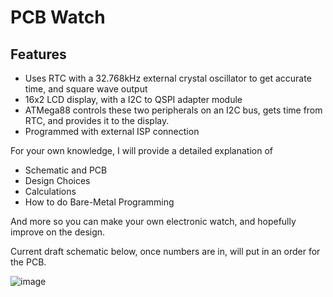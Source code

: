 # PCB Watch


## Features

- Uses RTC with a 32.768kHz external crystal oscillator to get accurate time, and square wave output
- 16x2 LCD display, with a I2C to QSPI adapter module
- ATMega88 controls these two peripherals on an I2C bus, gets time from RTC, and provides it to the display.
- Programmed with external ISP connection

For your own knowledge, I will provide a detailed explanation of 
- Schematic and PCB
- Design Choices
- Calculations
- How to do Bare-Metal Programming

And more so you can make your own electronic watch, and hopefully improve on the design.

Current draft schematic below, once numbers are in, will put in an order for the PCB.

![image](https://user-images.githubusercontent.com/75357193/161484803-c3e663b2-4186-424f-8871-d2c0e451e3ae.png)
